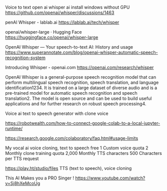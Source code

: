 Voice to text
open ai whisper ai install windows without GPU
https://github.com/openai/whisper/discussions/1463

penAI Whisper - lablab.ai
https://lablab.ai/tech/whisper

openai/whisper-large · Hugging Face
https://huggingface.co/openai/whisper-large

OpenAI Whisper — Your speech-to-text AI: History and usage
https://www.superannotate.com/blog/openai-whisper-automatic-speech-recognition-system

Introducing Whisper - openai.com
https://openai.com/research/whisper


OpenAI Whisper is a general-purpose speech recognition model that can perform multilingual speech recognition, speech translation, and language identification1234. It is trained on a large dataset of diverse audio and is a pre-trained model for automatic speech recognition and speech translation2. The model is open source and can be used to build useful applications and for further research on robust speech processing4.


Voice ai
text to speech generator with clone voice

https://robotwealth.com/how-to-connect-google-colab-to-a-local-jupyter-runtime/

https://research.google.com/colaboratory/faq.html#usage-limits

My vocal ai
voice cloning, text to speech
free
1 Custom voice quota
2 Monthly clone training quota
2,000 Monthly TTS characters
500 Characters per TTS request


https://play.ht/studio/files
TTS (text to speech), voice cloning


This AI Makes you a PRO Singer !
https://www.youtube.com/watch?v=Sj8hXeMcoUg

